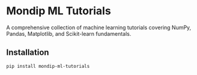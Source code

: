 # Mondip ML Tutorials

A comprehensive collection of machine learning tutorials covering NumPy, Pandas, Matplotlib, and Scikit-learn fundamentals.

## Installation

```bash
pip install mondip-ml-tutorials